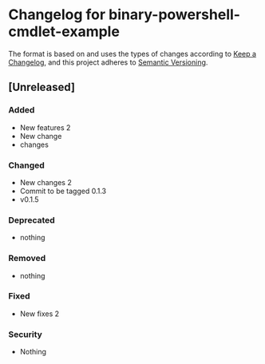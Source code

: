 # Changelog for binary-powershell-cmdlet-example

The format is based on and uses the types of changes according to [Keep a Changelog](https://keepachangelog.com/en/1.0.0/),
and this project adheres to [Semantic Versioning](https://semver.org/spec/v2.0.0.html).

## [Unreleased]

### Added

- New features 2
- New change
- changes

### Changed

- New changes 2
- Commit to be tagged 0.1.3
- v0.1.5

### Deprecated

- nothing

### Removed

- nothing

### Fixed

- New fixes 2

### Security

- Nothing
